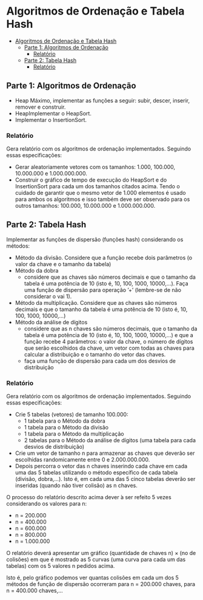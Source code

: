 # Algoritmos de Ordenação e Tabela Hash

- [Algoritmos de Ordenação e Tabela Hash](#algoritmos-de-ordenação-e-tabela-hash)
	- [Parte 1: Algoritmos de Ordenação](#parte-1-algoritmos-de-ordenação)
		- [Relatório](#relatório)
	- [Parte 2: Tabela Hash](#parte-2-tabela-hash)
		- [Relatório](#relatório-1)

## Parte 1: Algoritmos de Ordenação

- Heap Máximo, implementar as funções a seguir: subir, descer, inserir, remover e construir.
- HeapImplementar o HeapSort.
- Implementar o InsertionSort.

### Relatório

Gera relatório com os algoritmos de ordenação implementados. Seguindo essas especificações:

- Gerar aleatoriamente vetores com os tamanhos: 1.000, 100.000, 10.000.000 e 1.000.000.000.
- Construir o gráfico de tempo de execução do HeapSort e do InsertionSort para cada um dos tamanhos citados acima.
Tendo o cuidado de garantir que o mesmo vetor de 1.000 elementos é usado para ambos os algoritmos e isso também deve ser observado para os outros tamanhos: 100.000, 10.000.000 e 1.000.000.000.

## Parte 2: Tabela Hash

Implementar as funções de dispersão (funções hash) considerando os métodos:

- Método da divisão. Considere que a função recebe dois parâmetros (o valor da chave e o tamanho da tabela)
- Método da dobra
  - considere que as chaves são números decimais e que o tamanho da tabela é uma potência de 10 (isto é, 10, 100, 1000, 10000,...). Faça uma função de dispersão para operação ’+’ (lembre-se de
não considerar o vai 1).
- Método da multiplicação. Considere que as chaves são números decimais e que o tamanho da tabela é uma potência de 10 (isto é, 10, 100, 1000, 10000,...)
- Método da análise de dígitos
  - considere que as n chaves são números decimais, que o tamanho da tabela é uma potência de 10 (isto é, 10, 100, 1000, 10000,...) e que a função recebe 4 parâmetros: o valor da chave, o número de dígitos que serão escolhidos da chave, um vetor com todas as chaves para calcular a distribuição e o tamanho do vetor das chaves.
  - faça uma função de dispersão para cada um dos desvios de distribuição

### Relatório

Gera relatório com os algoritmos de ordenação implementados. Seguindo essas especificações:

- Crie 5 tabelas (vetores) de tamanho 100.000:
  - 1 tabela para o Método da dobra
  - 1 tabela para o Método da divisão
  - 1 tabela para o Método da multiplicação
  - 2 tabelas para o Método da análise de dígitos (uma tabela para cada desvios de distribuição)
- Crie um vetor de tamanho n para armazenar as chaves que deverão ser escolhidas randomicamente entre 0 e 2.000.000.000.
- Depois percorra o vetor das n chaves inserindo cada chave em cada uma das 5 tabelas utilizando o método específico de cada tabela (divisão, dobra,...). Isto é, em cada uma das 5 cinco tabelas deverão ser inseridas (quando não tiver colisão) as n chaves.

O processo do relatório descrito acima dever ́a ser refeito 5 vezes considerando os valores para n:

- n = 200.000
- n = 400.000
- n = 600.000
- n = 800.000
- n = 1.000.000

O relatório deverá apresentar um gráfico (quantidade de chaves n) × (no de colisões) em que é mostrado as 5 curvas (uma curva para cada um das tabelas) com os 5 valores n pedidos acima.

Isto é, pelo gráfico podemos ver quantas colisões em cada um dos 5 métodos de função de dispersão ocorreram para n = 200.000 chaves, para n = 400.000 chaves,...
